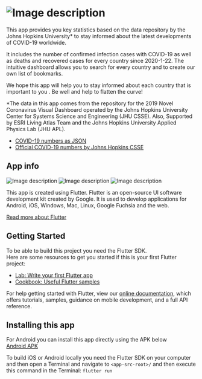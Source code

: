 # ![Image description](/readme-resources/AppIcon.png)

This app provides you key statistics based on the data repository by the Johns Hopkins University\* to stay informed about the latest developments of COVID-19 worldwide.

It includes the number of confirmed infection cases with COVID-19 as well as deaths and recovered cases for every country since 2020-1-22. The intuitive dashboard allows you to search for every country and to create our own list of bookmarks.

We hope this app will help you to stay informed about each country that is important to you .
Be well and help to flatten the curve!

\*The data in this app comes from the repository for the 2019 Novel Coronavirus Visual Dashboard operated by the Johns Hopkins University Center for Systems Science and Engineering (JHU CSSE). Also, Supported by ESRI Living Atlas Team and the Johns Hopkins University Applied Physics Lab (JHU APL).

- [COVID-19 numbers as JSON](https://github.com/pomber/covid19)
- [Official COVID-19 numbers by Johns Hopkins CSSE](https://github.com/CSSEGISandData/COVID-19)

## App info

![Image description](/readme-resources/iPhone_Xs_Max_1.png)
![Image description](/readme-resources/iPhone_Xs_Max_2.png)
![Image description](/readme-resources/iPhone_Xs_Max_3.png)

This app is created using Flutter. Flutter is an open-source UI software development kit created by Google. It is used to develop applications for Android, iOS, Windows, Mac, Linux, Google Fuchsia and the web.

[Read more about Flutter](https://flutter.dev/)

## Getting Started

To be able to build this project you need the Flutter SDK.  
Here are some resources to get you started if this is your first Flutter project:

- [Lab: Write your first Flutter app](https://flutter.dev/docs/get-started/codelab)
- [Cookbook: Useful Flutter samples](https://flutter.dev/docs/cookbook)

For help getting started with Flutter, view our
[online documentation](https://flutter.dev/docs), which offers tutorials,
samples, guidance on mobile development, and a full API reference.

## Installing this app

For Android you can install this app directly using the APK below  
[Android APK](releases/Android/corona-app-release.apk)

To build iOS or Android locally you need the Flutter SDK on your computer and then open a Terminal and navigate to `<app-src-root>/` and then execute this command in the Terminal: `flutter run`
